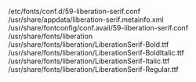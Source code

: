 /etc/fonts/conf.d/59-liberation-serif.conf  
/usr/share/appdata/liberation-serif.metainfo.xml  
/usr/share/fontconfig/conf.avail/59-liberation-serif.conf  
/usr/share/fonts/liberation  
/usr/share/fonts/liberation/LiberationSerif-Bold.ttf  
/usr/share/fonts/liberation/LiberationSerif-BoldItalic.ttf  
/usr/share/fonts/liberation/LiberationSerif-Italic.ttf  
/usr/share/fonts/liberation/LiberationSerif-Regular.ttf  
